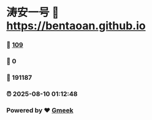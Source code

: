 # 涛安一号 :link: https://bentaoan.github.io 
### :page_facing_up: [109](https://bentaoan.github.io/tag.html) 
### :speech_balloon: 0 
### :hibiscus: 191187 
### :alarm_clock: 2025-08-10 01:12:48 
### Powered by :heart: [Gmeek](https://github.com/Meekdai/Gmeek)
